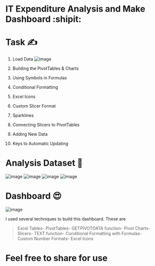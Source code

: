 # IT Expenditure Analysis and Make Dashboard :shipit:

# Task :writing_hand:
1. Load Data
![image](https://user-images.githubusercontent.com/44643948/159189139-312888dc-4b2e-4da2-9506-324c7e005e92.png)

2. Building the PivotTables & Charts
3. Using Symbols in Formulas
4. Conditional Formatting
5. Excel Icons
6. Custom Slicer Format
7. Sparklines
8. Connecting Slicers to PivotTables
9. Adding New Data
10. Keys to Automatic Updating


# Analysis Dataset :brain:
![image](https://user-images.githubusercontent.com/44643948/159189467-c7d92091-7924-41d5-a170-e891e0f11ce9.png)
![image](https://user-images.githubusercontent.com/44643948/159189514-87577d7c-e5fb-4535-9764-b6a9d3b0b897.png)
![image](https://user-images.githubusercontent.com/44643948/159189522-611f5920-fe45-4e8e-a78c-9f89e41350cf.png)
![image](https://user-images.githubusercontent.com/44643948/159189533-c25814c9-7666-4924-bbf0-37d19087badc.png)


# Dashboard :heart_eyes:
![image](https://user-images.githubusercontent.com/44643948/159189584-49f19018-ce00-4e17-a7e8-8b12437695c7.png)

I used several techniques to build this dashboard. These are

>Excel Tables-
>PivotTables-
>GETPIVOTDATA function-
>Pivot Charts-
>Slicers-
>TEXT function-
>Conditional Formatting with Formulas-
>Custom Number Formats-
>Excel Icons


# **Feel free to share for use**
